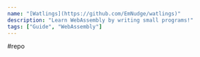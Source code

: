 ```yaml
---
name: "[Watlings](https://github.com/EmNudge/watlings)"
description: "Learn WebAssembly by writing small programs!"
tags: ["Guide", "WebAssembly"]
---
```

#repo